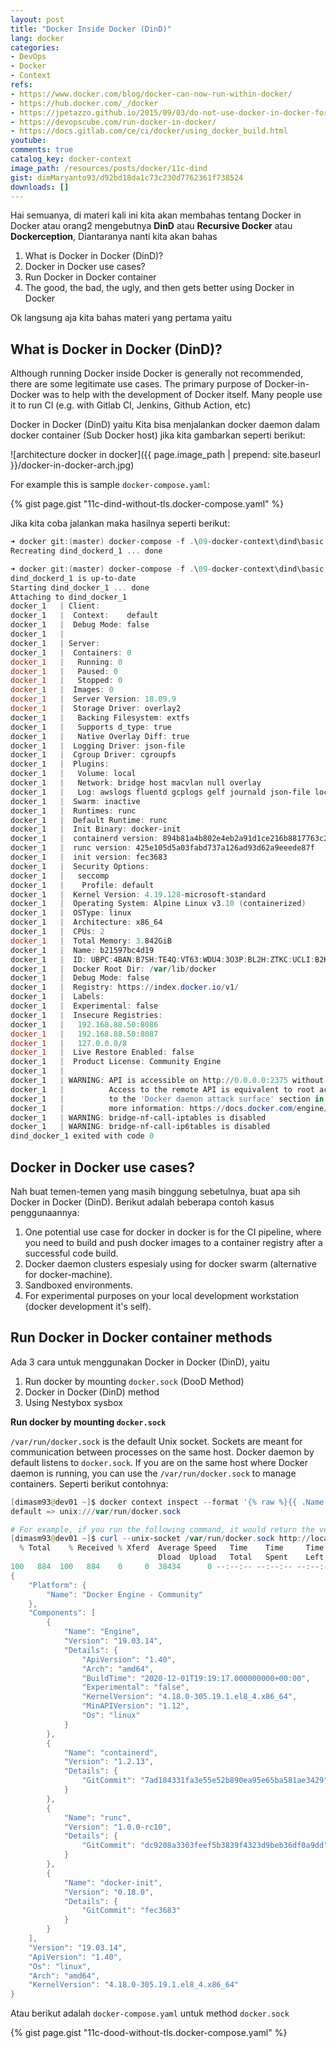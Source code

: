 ```yaml
---
layout: post
title: "Docker Inside Docker (DinD)"
lang: docker
categories:
- DevOps
- Docker
- Context
refs: 
- https://www.docker.com/blog/docker-can-now-run-within-docker/
- https://hub.docker.com/_/docker
- https://jpetazzo.github.io/2015/09/03/do-not-use-docker-in-docker-for-ci/
- https://devopscube.com/run-docker-in-docker/
- https://docs.gitlab.com/ce/ci/docker/using_docker_build.html
youtube: 
comments: true
catalog_key: docker-context
image_path: /resources/posts/docker/11c-dind
gist: dimMaryanto93/d92bd18da1c73c230d7762361f738524
downloads: []
---
```



Hai semuanya, di materi kali ini kita akan membahas tentang Docker in Docker atau orang2 mengebutnya **DinD** atau **Recursive Docker** atau **Dockerception**, Diantaranya nanti kita akan bahas

1. What is Docker in Docker (DinD)?
2. Docker in Docker use cases?
3. Run Docker in Docker container
3. The good, the bad, the ugly, and then gets better using Docker in Docker

Ok langsung aja kita bahas materi yang pertama yaitu 

## What is Docker in Docker (DinD)?

Although running Docker inside Docker is generally not recommended, there are some legitimate use cases. The primary purpose of Docker-in-Docker was to help with the development of Docker itself. Many people use it to run CI (e.g. with Gitlab CI, Jenkins, Github Action, etc)

Docker in Docker (DinD) yaitu Kita bisa menjalankan docker daemon dalam docker container (Sub Docker host) jika kita gambarkan seperti berikut:

![architecture docker in docker]({{ page.image_path | prepend: site.baseurl }}/docker-in-docker-arch.jpg)

For example this is sample `docker-compose.yaml`:

{% gist page.gist "11c-dind-without-tls.docker-compose.yaml" %}

Jika kita coba jalankan maka hasilnya seperti berikut:

```powershell
➜ docker git:(master) docker-compose -f .\09-docker-context\dind\basic.docker-compose.yaml up -d dockerd
Recreating dind_dockerd_1 ... done

➜ docker git:(master) docker-compose -f .\09-docker-context\dind\basic.docker-compose.yaml up docker
dind_dockerd_1 is up-to-date
Starting dind_docker_1 ... done
Attaching to dind_docker_1
docker_1   | Client:
docker_1   |  Context:    default
docker_1   |  Debug Mode: false
docker_1   |
docker_1   | Server:
docker_1   |  Containers: 0
docker_1   |   Running: 0
docker_1   |   Paused: 0
docker_1   |   Stopped: 0
docker_1   |  Images: 0
docker_1   |  Server Version: 18.09.9
docker_1   |  Storage Driver: overlay2
docker_1   |   Backing Filesystem: extfs
docker_1   |   Supports d_type: true
docker_1   |   Native Overlay Diff: true
docker_1   |  Logging Driver: json-file
docker_1   |  Cgroup Driver: cgroupfs
docker_1   |  Plugins:
docker_1   |   Volume: local
docker_1   |   Network: bridge host macvlan null overlay
docker_1   |   Log: awslogs fluentd gcplogs gelf journald json-file local logentries splunk syslog
docker_1   |  Swarm: inactive
docker_1   |  Runtimes: runc
docker_1   |  Default Runtime: runc
docker_1   |  Init Binary: docker-init
docker_1   |  containerd version: 894b81a4b802e4eb2a91d1ce216b8817763c29fb
docker_1   |  runc version: 425e105d5a03fabd737a126ad93d62a9eeede87f
docker_1   |  init version: fec3683
docker_1   |  Security Options:
docker_1   |   seccomp
docker_1   |    Profile: default
docker_1   |  Kernel Version: 4.19.128-microsoft-standard
docker_1   |  Operating System: Alpine Linux v3.10 (containerized)
docker_1   |  OSType: linux
docker_1   |  Architecture: x86_64
docker_1   |  CPUs: 2
docker_1   |  Total Memory: 3.842GiB
docker_1   |  Name: b21597bc4d19
docker_1   |  ID: UBPC:4BAN:B7SH:TE4Q:VT63:WDU4:3O3P:BL2H:ZTKC:UCLI:B2KI:TKEJ
docker_1   |  Docker Root Dir: /var/lib/docker
docker_1   |  Debug Mode: false
docker_1   |  Registry: https://index.docker.io/v1/
docker_1   |  Labels:
docker_1   |  Experimental: false
docker_1   |  Insecure Registries:
docker_1   |   192.168.88.50:8086
docker_1   |   192.168.88.50:8087
docker_1   |   127.0.0.0/8
docker_1   |  Live Restore Enabled: false
docker_1   |  Product License: Community Engine
docker_1   |
docker_1   | WARNING: API is accessible on http://0.0.0.0:2375 without encryption.
docker_1   |          Access to the remote API is equivalent to root access on the host. Refer
docker_1   |          to the 'Docker daemon attack surface' section in the documentation for
docker_1   |          more information: https://docs.docker.com/engine/security/security/#docker-daemon-attack-surface
docker_1   | WARNING: bridge-nf-call-iptables is disabled
docker_1   | WARNING: bridge-nf-call-ip6tables is disabled
dind_docker_1 exited with code 0
```

## Docker in Docker use cases?

Nah buat temen-temen yang masih binggung sebetulnya, buat apa sih Docker in Docker (DinD). Berikut adalah beberapa contoh kasus penggunaannya:

1. One potential use case for docker in docker is for the CI pipeline, where you need to build and push docker images to a container registry after a successful code build.
2. Docker daemon clusters espesialy using for docker swarm (alternative for docker-machine).
3. Sandboxed environments.
4. For experimental purposes on your local development workstation (docker development it's self).

## Run Docker in Docker container methods

Ada 3 cara untuk menggunakan Docker in Docker (DinD), yaitu

1. Run docker by mounting `docker.sock` (DooD Method)
2. Docker in Docker (DinD) method
3. Using Nestybox sysbox

**Run docker by mounting `docker.sock`**

`/var/run/docker.sock` is the default Unix socket. Sockets are meant for communication between processes on the same host. Docker daemon by default listens to `docker.sock`. If you are on the same host where Docker daemon is running, you can use the `/var/run/docker.sock` to manage containers. Seperti berikut contohnya:

```powershell
[dimasm93@dev01 ~]$ docker context inspect --format '{% raw %}{{ .Name }} => {{ .Endpoints.docker.Host }}{% endraw %}'
default => unix:///var/run/docker.sock

# For example, if you run the following command, it would return the version of docker engine.
[dimasm93@dev01 ~]$ curl --unix-socket /var/run/docker.sock http://localhost/version | python3 -m json.tool
  % Total    % Received % Xferd  Average Speed   Time    Time     Time  Current
                                 Dload  Upload   Total   Spent    Left  Speed
100   884  100   884    0     0  38434      0 --:--:-- --:--:-- --:--:-- 38434
{
    "Platform": {
        "Name": "Docker Engine - Community"
    },
    "Components": [
        {
            "Name": "Engine",
            "Version": "19.03.14",
            "Details": {
                "ApiVersion": "1.40",
                "Arch": "amd64",
                "BuildTime": "2020-12-01T19:19:17.000000000+00:00",
                "Experimental": "false",
                "KernelVersion": "4.18.0-305.19.1.el8_4.x86_64",
                "MinAPIVersion": "1.12",
                "Os": "linux"
            }
        },
        {
            "Name": "containerd",
            "Version": "1.2.13",
            "Details": {
                "GitCommit": "7ad184331fa3e55e52b890ea95e65ba581ae3429"
            }
        },
        {
            "Name": "runc",
            "Version": "1.0.0-rc10",
            "Details": {
                "GitCommit": "dc9208a3303feef5b3839f4323d9beb36df0a9dd"
            }
        },
        {
            "Name": "docker-init",
            "Version": "0.18.0",
            "Details": {
                "GitCommit": "fec3683"
            }
        }
    ],
    "Version": "19.03.14",
    "ApiVersion": "1.40",
    "Os": "linux",
    "Arch": "amd64",
    "KernelVersion": "4.18.0-305.19.1.el8_4.x86_64"
}
```

Atau berikut adalah `docker-compose.yaml` untuk method `docker.sock`

{% gist page.gist "11c-dood-without-tls.docker-compose.yaml" %}

